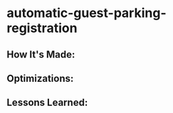 # automatic-guest-parking-registration

## How It's Made:


## Optimizations: 


## Lessons Learned:
